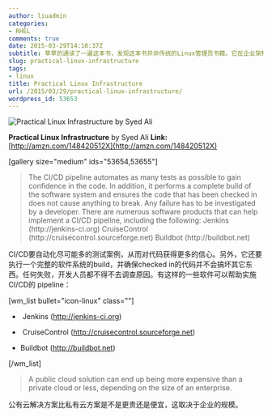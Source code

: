 ```yaml
---
author: liuadmin
categories:
- RHEL
comments: true
date: 2015-03-29T14:10:37Z
subtitle: 草草的通读了一遍这本书，发现这本书并非传统的Linux管理员书籍。它在企业架构的高度，比较全面的介绍了，设计、部署和管理企业级Linux基础架构应该了解和掌握的部分。每个技术点都讲的不深，点到为止，但是看后感觉比较精辟。对我的帮助在于，把我以前有些支离破碎的概念给串联起来了。给了我一个比较有逻辑和理性的梳理。
slug: practical-linux-infrastructure
tags:
- linux
title: Practical Linux Infrastructure
url: /2015/03/29/practical-linux-infrastructure/
wordpress_id: 53653
---
```


![Practical Linux Infrastructure by Syed Ali](http://ecx.images-amazon.com/images/I/51mcZ%2BD9AsL._SL500_PIsitb-sticker-arrow-big,TopRight,35,-73_OU01_SS75_SS75_.jpg)




**Practical Linux Infrastructure**
by Syed Ali
**Link:** [http://amzn.com/148420512X](http://amzn.com/148420512X)











[gallery size="medium" ids="53654,53655"]


<blockquote>The CI/CD pipeline automates as many tests as possible to gain confidence in the code. In addition, it performs a complete build of the software system and ensures the code that has been checked in does not cause anything to break. Any failure has to be investigated by a developer. There are numerous software products that can help implement a CI/CD pipeline, including the following: Jenkins (http://jenkins-ci.org) CruiseControl (http://cruisecontrol.sourceforge.net) Buildbot (http://buildbot.net)</blockquote>


CI/CD要自动化尽可能多的测试案例，从而对代码获得更多的信心。另外，它还要执行一个完整的软件系统的build，并确保checked in的代码并不会搞坏其它东西。任何失败，开发人员都不得不去调查原因。有这样的一些软件可以帮助实施CI/CD的 pipeline：

[wm_list bullet="icon-linux" class=""]



	
  *  Jenkins (http://jenkins-ci.org)

	
  *  CruiseControl (http://cruisecontrol.sourceforge.net)

	
  * Buildbot (http://buildbot.net)


[/wm_list]


<blockquote>A public cloud solution can end up being more expensive than a private cloud or less, depending on the size of an enterprise.</blockquote>


公有云解决方案比私有云方案是不是更贵还是便宜，这取决于企业的规模。


